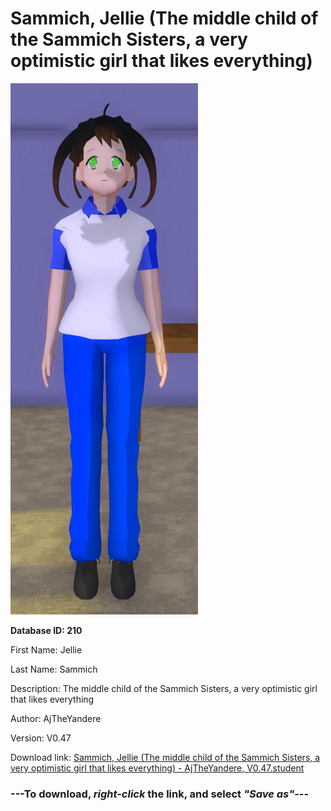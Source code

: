 # Sammich, Jellie (The middle child of the Sammich Sisters, a very optimistic girl that likes everything)

<img src="https://raw.githubusercontent.com/Arbiter1223/Daigaku-Gurashi-Custom-Students/master/Students/Files/Sammich%2C%20Jellie%20(The%20middle%20child%20of%20the%20Sammich%20Sisters%2C%20a%20very%20optimistic%20girl%20that%20likes%20everything).png" title="Sammich, Jellie (The middle child of the Sammich Sisters, a very optimistic girl that likes everything) - AjTheYandere, V0.47">

**Database ID: 210**

First Name: Jellie

Last Name: Sammich

Description: The middle child of the Sammich Sisters, a very optimistic girl that likes everything

Author: AjTheYandere

Version: V0.47

Download link: <a href="https://raw.githubusercontent.com/Arbiter1223/Daigaku-Gurashi-Custom-Students/master/Students/Files/Sammich%2C%20Jellie%20(The%20middle%20child%20of%20the%20Sammich%20Sisters%2C%20a%20very%20optimistic%20girl%20that%20likes%20everything)%20-%20AjTheYandere%2C%20V0.47.student">Sammich, Jellie (The middle child of the Sammich Sisters, a very optimistic girl that likes everything) - AjTheYandere, V0.47.student</a>

### ---**To download, _right-click_ the link, and select _"Save as"_**---
